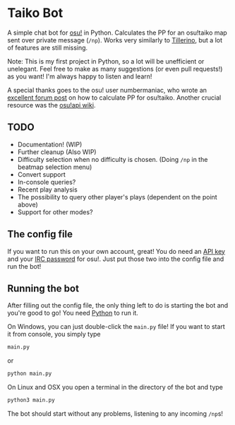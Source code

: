 # Taiko Bot

A simple chat bot for [osu!](https://osu.ppy.sh) in Python. Calculates the PP for an osu!taiko map sent over private message (``/np``). Works very similarly to [Tillerino](https://github.com/Tillerino/Tillerinobot), but a lot of features are still missing.

Note: This is my first project in Python, so a lot will be unefficient or unelegant. Feel free to make as many suggestions (or even pull requests!) as you want! I'm always happy to listen and learn!

A special thanks goes to the osu! user numbermaniac, who wrote an [excellent forum post](https://osu.ppy.sh/community/forums/topics/472288) on how to calculate PP for osu!taiko. Another crucial resource was the [osu!api wiki](https://github.com/ppy/osu-api/wiki).

## TODO

- Documentation! (WIP)
- Further cleanup (Also WIP)
- Difficulty selection when no difficulty is chosen. (Doing ``/np`` in the beatmap selection menu)
- Convert support
- In-console queries?
- Recent play analysis
- The possibility to query other player's plays (dependent on the point above)
- Support for other modes?

## The config file

If you want to run this on your own account, great! You do need an [API key](https://osu.ppy.sh/p/api) and your [IRC password](https://osu.ppy.sh/p/irc) for osu!. Just put those two into the config file and run the bot!

## Running the bot

After filling out the config file, the only thing left to do is starting the bot and you're good to go! You need [Python](https://python.org) to run it.

On Windows, you can just double-click the ``main.py`` file! If you want to start it from console, you simply type

```bash
main.py
```

or

```bash
python main.py
```

On Linux and OSX you open a terminal in the directory of the bot and type

```bash
python3 main.py
```

The bot should start without any problems, listening to any incoming ``/np``s!
